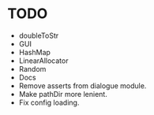 # TODO

* doubleToStr
* GUI
* HashMap
* LinearAllocator
* Random
* Docs
* Remove asserts from dialogue module.
* Make pathDir more lenient.
* Fix config loading.
